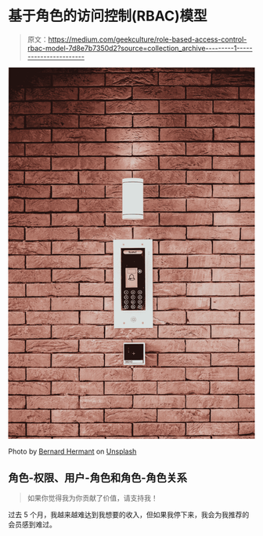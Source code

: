 # 基于角色的访问控制(RBAC)模型

> 原文：<https://medium.com/geekculture/role-based-access-control-rbac-model-7d8e7b7350d2?source=collection_archive---------1----------------------->

![](img/eb11bf2eecb5dff680e0fa9b22af7957.png)

Photo by [Bernard Hermant](https://unsplash.com/@bernardhermant?utm_source=medium&utm_medium=referral) on [Unsplash](https://unsplash.com?utm_source=medium&utm_medium=referral)

## 角色-权限、用户-角色和角色-角色关系

> 如果你觉得我为你贡献了价值，请支持我！

过去 5 个月，我越来越难达到我想要的收入，但如果我停下来，我会为我推荐的会员感到难过。